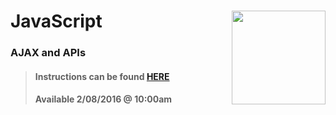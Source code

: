 # JavaScript <img align="right" src="https://github.com/Learning-Fuze/prototypes_C7/blob/assets/assets/images/logos/LF_LOGO.png?raw=true" width="150">
### AJAX and APIs

>#### Instructions can be found <a href="http://learning-fuze.github.io/prototypes_C7/#/JS-AJAX" target="_blank">HERE</a>
>#### Available 2/08/2016 @ 10:00am